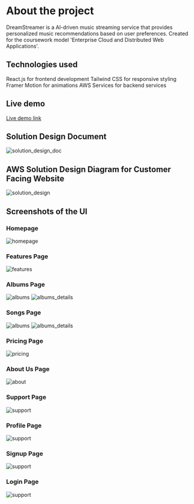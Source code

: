 # About the project

DreamStreamer is a AI-driven music streaming service that provides personalized music recommendations based on user preferences. Created for the coursework model 'Enterprise Cloud and Distributed Web Applications'.

## Technologies used

React.js for frontend development
Tailwind CSS for responsive styling
Framer Motion for animations
AWS Services for backend services

## Live demo

[Live demo link](http://d32uficm9gfop7.cloudfront.net)

## Solution Design Document

![solution_design_doc](https://1drv.ms/f/s!Alfq1M-yOtLWbqGGZfusbh2mKok?e=4a95Ob)

## AWS Solution Design Diagram for Customer Facing Website

![solution_design](./images/dreamstreamer-customer-final-v111-2.png)

## Screenshots of the UI

### Homepage

![homepage](./images/customer-home.jpeg)

### Features Page

![features](./images/customer-features.jpeg)

### Albums Page

![albums](./images/customer-albums.jpeg)
![albums_details](./images/customer-album-details.jpeg)

### Songs Page

![albums](./images/customer-songs.jpeg)
![albums_details](./images/customer-song-details.jpeg)

### Pricing Page

![pricing](./images/customer-price.jpeg)

### About Us Page

![about](./images/customer-timeline.jpeg)

### Support Page

![support](./images/customer-support.jpeg)

### Profile Page

![support](./images/customer-profile.jpeg)

### Signup Page

![support](./images/customer-signup.jpeg)

### Login Page

![support](./images/customer-login.jpeg)

<!-- ## Screenshots of the project

### Homepage

![homepage](./public/images/homepage_snap.jpeg)

### Floorplan page

![floorplanpage](./public/images/floorplanpage_snap.jpeg)

### Pricing page

![pricingpage](./public/images/pricingpage_snap.jpeg)

### FAQ page

![faqpage](./public/images/faqpage_snap.jpeg)

### About page

![aboutpage](./public/images/aboutpage_snap.jpeg)

### Contact page

![contactpage](./public/images/contactpage_snap.jpeg) -->
